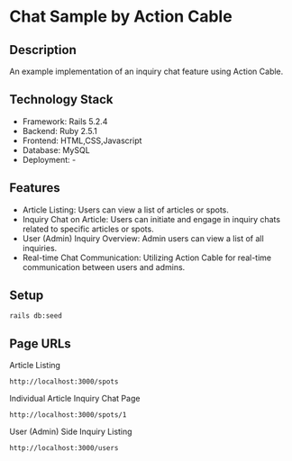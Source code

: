 # Chat Sample by Action Cable

## Description
An example implementation of an inquiry chat feature using Action Cable.

## Technology Stack
- Framework: Rails 5.2.4
- Backend: Ruby 2.5.1
- Frontend: HTML,CSS,Javascript
- Database: MySQL
- Deployment: -

## Features
- Article Listing: Users can view a list of articles or spots.
- Inquiry Chat on Article: Users can initiate and engage in inquiry chats related to specific articles or spots.
- User (Admin) Inquiry Overview: Admin users can view a list of all inquiries.
- Real-time Chat Communication: Utilizing Action Cable for real-time communication between users and admins.

## Setup
```
rails db:seed
```

## Page URLs

Article Listing
```
http://localhost:3000/spots
```

Individual Article Inquiry Chat Page
```
http://localhost:3000/spots/1
```

User (Admin) Side Inquiry Listing
```
http://localhost:3000/users
```